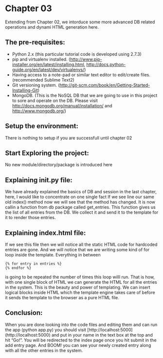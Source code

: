 Chapter 03
==========

Extending from Chapter 02, we intorduce some more advanced DB related operations and dynami HTML generation here.

The pre-requisites:
------------------ 
* Python 2.x (this particular tutorial code is developed using 2.7.3)
* pip and virtualenv installed. (http://www.pip-installer.org/en/latest/installing.html, http://docs.python-guide.org/en/latest/dev/virtualenvs/)
* Having access to a note-pad or similar text editor to edit/create files.(recommended Sublime Text2)
* Git versioning system. (http://git-scm.com/book/en/Getting-Started-Installing-Git)
* MongoDB. (This is the NoSQL DB that we are going to use in this project to sore and operate on the DB. Please visit http://docs.mongodb.org/manual/installation/ and http://www.mongodb.org/) 

Setup the environment:
---------------------
There is nothing to setup if you are successfull until chapter 02

Start Exploring the project:
---------------------------
No new module/directory/package is introduced here

Explaining __init__.py file:
---------------------------
We have already explained the basics of DB and session in the last chapter, here, I would like to concentrate on one single fact
If we see line our same old index() method now we will see that the method has changed. It is now callin a function from db package
called get_entries. This function gives us the list of all entries from the DB. We collect it and send it to the template for it to render those entries.

Explaining index.html file:
--------------------------
If we see this file then we will notice all the static HTML code for hardcoded entries are gone. And we will notice that we are
writing some kind of for loop inside the template. Everything in between

	{% for entry in entries %}
	{% endfor %}
	
is going to be repeated the number of times this loop willl run. That is how, with one single block of HTML we can generate the HTML
for all the entries in the system. This is the beauty and power of templating. We can insert logical blocks inside HTML which the template engine takes care of before it sends the template to the browser as a pure HTML file.

Conclusion:
----------
When you are done looking into the code files and editing them and can run the app (python app.py) you should visit [http://localhost:5000] (http://localhost:5000) and put in your name in the text box at the top and hit “Go!”. 
You will be redirected to the index page once you hit submit in the add entry page. And BOOM! you can see your newly created entry along with all the other entries in the system.
